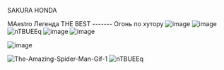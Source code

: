
SAKURA HONDA

MAestro 
Легенда THE BEST ------- Огонь по хутору ![image](https://github.com/user-attachments/assets/28b45ee4-eae4-4939-b663-c947dd1a476b)
![image](https://github.com/user-attachments/assets/05d00ece-5364-47d3-853d-55e3b93fce97)
![nTBUEEq](https://github.com/user-attachments/assets/50d51f52-5026-4535-a93a-4d0db11e3638)
![image](https://github.com/user-attachments/assets/a0bf5b15-1dfa-41f7-8950-8ecbd4b2d4de)
![image](https://github.com/user-attachments/assets/37ad1dd5-1ba7-40c2-8c65-e21e17a7731f)

![image](https://github.com/user-attachments/assets/acd5575e-cea8-4ef0-81fc-ce966c00075c)


![The-Amazing-Spider-Man-Gif-1](https://github.com/user-attachments/assets/dcd568ba-ee58-47ab-8fce-f9ada9233c47)
![nTBUEEq](https://github.com/user-attachments/assets/50d51f52-5026-4535-a93a-4d0db11e3638)

